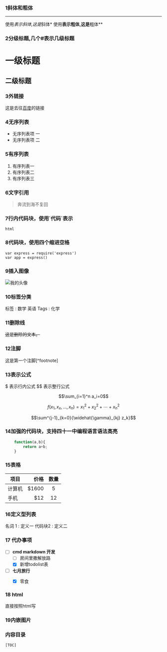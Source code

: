 

### 1斜体和粗体
---
使用*表示斜体,这是*斜体*
使用**表示粗体,这是**粗体**


### 2分级标题,几个#表示几级标题
# 一级标题
## 二级标题


### 3外链接
这是去往[百度](http://www.baidu.com)的链接

### 4无序列表
- 无序列表项 一
- 无序列表项 二


### 5有序列表
1. 有序列表一
2. 有序列表二
3. 有序列表三

### 6文字引用
> 奔流到海不复回

### 7行内代码块，使用\`代码`表示
`html`


### 8代码块，使用四个缩进空格
    var express = require('express')
    var app = express()

### 9插入图像
![我的头像](http:////www.zybuluo.com/static/img/my_head.jpg)


### 10标签分类
标签 : 数学 英语
Tags : 化学

### 11删除线
~~这是删除的文本。~~


### 12注脚
这是第一个注脚[^footnote]


### 13表示公式
$ 表示行内公式
$$ 表示整行公式


$$\sum_{i=1}^n a_i=0$$

$$f(x_1,x_x,\ldots,x_n) = x_1^2 + x_2^2 + \cdots + x_n^2 $$

$$\sum^{j-1}_{k=0}{\widehat{\gamma}_{kj} z_k}$$


###  14加强的代码块，支持四十一中编程语言语法高亮
``` javascript
	function(a,b){
		return a+b;
	}
```



### 15表格
| 项目 | 价格| 数量|
|------|----:| :----:|
| 计算机 | \$1600 | 5 |
| 手机 | \$12 | 12 |



### 16定义型列表
名词 1
: 定义一
代码块2
: 定义二



### 17 代办事项
- [ ] **cmd markdown 开发**
	- [ ] 房间里撒解放路
	- [x] 新增todolist表
- [ ] **七月旅行**
	- [x] 零食


### 18 html	
直接按照html写


### 19内嵌图片
<i class="icon-weibo"></i>

### 内容目录
`[TOC]`
